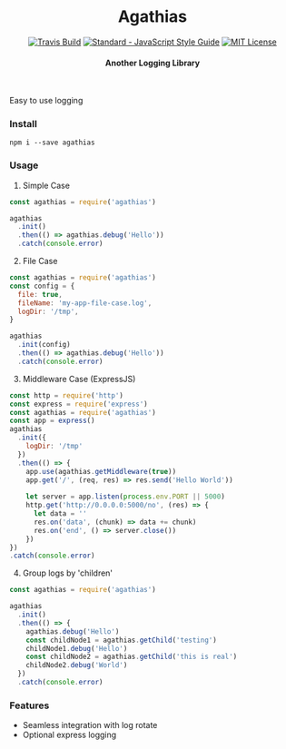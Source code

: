 <h1 align="center">
  Agathias
</h1>

<p align="center">
  <a href="https://travis-ci.org/stefanoschrs/agathias"><img src="https://travis-ci.org/stefanoschrs/agathias.svg?branch=master" alt="Travis Build"></a>
  <a href="http://standardjs.com"><img src="https://img.shields.io/badge/code_style-standard-brightgreen.svg" alt="Standard - JavaScript Style Guide"></a>
  <a href="https://github.com/stefanoschrs/agathias/blob/master/LICENSE"><img src="https://img.shields.io/github/license/stefanoschrs/agathias.svg" alt="MIT License"></a>
</p>

<h4 align="center">
	Another Logging Library
</h4>

<br>

Easy to use logging

### Install
`npm i --save agathias`

### Usage
1. Simple Case
```javascript
const agathias = require('agathias')

agathias
  .init()
  .then(() => agathias.debug('Hello'))
  .catch(console.error)
```
2. File Case
```javascript
const agathias = require('agathias')
const config = {
  file: true,
  fileName: 'my-app-file-case.log',
  logDir: '/tmp',
}

agathias
  .init(config)
  .then(() => agathias.debug('Hello'))
  .catch(console.error)
```
3. Middleware Case (ExpressJS)
```javascript
const http = require('http')
const express = require('express')
const agathias = require('agathias')
const app = express()
agathias
  .init({
    logDir: '/tmp'
  })
  .then(() => {
    app.use(agathias.getMiddleware(true))
    app.get('/', (req, res) => res.send('Hello World'))
    
    let server = app.listen(process.env.PORT || 5000)
    http.get('http://0.0.0.0:5000/no', (res) => {
      let data = ''
      res.on('data', (chunk) => data += chunk)
      res.on('end', () => server.close())
    })
})
.catch(console.error)
```
4. Group logs by 'children'
```javascript
const agathias = require('agathias')

agathias
  .init()
  .then(() => {
    agathias.debug('Hello')
    const childNode1 = agathias.getChild('testing')
	childNode1.debug('Hello')
    const childNode2 = agathias.getChild('this is real')
	childNode2.debug('World')
  })
  .catch(console.error)
```


### Features
* Seamless integration with log rotate
* Optional express logging
